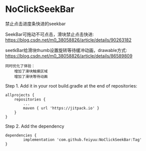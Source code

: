 # NoClickSeekBar
禁止点击进度条快进的seekbar

SeekBar可拖动不可点击，滑块禁止点击快进:
https://blog.csdn.net/m0_38058826/article/details/90263182

seetkBar给滑块thumb设置旋转等待缓冲动画，drawable方式:
https://blog.csdn.net/m0_38058826/article/details/86589809

    同时优化了体验：
        增加了滑块触摸区域
        增加了滑块等待动画



Step 1. Add it in your root build.gradle at the end of repositories:

	allprojects {
		repositories {
			...
			maven { url 'https://jitpack.io' }
		}
	}
Step 2. Add the dependency

	dependencies {
	        implementation 'com.github.feiyuu:NoClickSeekBar:Tag'
	}

